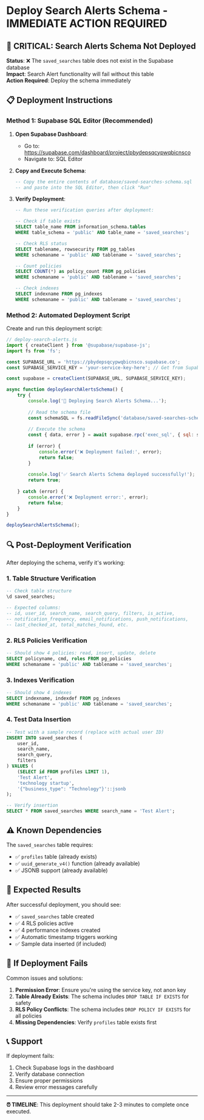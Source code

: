 # Deploy Search Alerts Schema - IMMEDIATE ACTION REQUIRED

## 🚨 **CRITICAL: Search Alerts Schema Not Deployed**

**Status**: ❌ The `saved_searches` table does not exist in the Supabase database  
**Impact**: Search Alert functionality will fail without this table  
**Action Required**: Deploy the schema immediately

## 📋 **Deployment Instructions**

### **Method 1: Supabase SQL Editor (Recommended)**

1. **Open Supabase Dashboard**:
   - Go to: https://supabase.com/dashboard/project/pbydepsqcypwqbicnsco
   - Navigate to: SQL Editor

2. **Copy and Execute Schema**:
   ```sql
   -- Copy the entire contents of database/saved-searches-schema.sql
   -- and paste into the SQL Editor, then click "Run"
   ```

3. **Verify Deployment**:
   ```sql
   -- Run these verification queries after deployment:
   
   -- Check if table exists
   SELECT table_name FROM information_schema.tables 
   WHERE table_schema = 'public' AND table_name = 'saved_searches';
   
   -- Check RLS status
   SELECT tablename, rowsecurity FROM pg_tables 
   WHERE schemaname = 'public' AND tablename = 'saved_searches';
   
   -- Count policies
   SELECT COUNT(*) as policy_count FROM pg_policies 
   WHERE schemaname = 'public' AND tablename = 'saved_searches';
   
   -- Check indexes
   SELECT indexname FROM pg_indexes 
   WHERE schemaname = 'public' AND tablename = 'saved_searches';
   ```

### **Method 2: Automated Deployment Script**

Create and run this deployment script:

```javascript
// deploy-search-alerts.js
import { createClient } from '@supabase/supabase-js';
import fs from 'fs';

const SUPABASE_URL = 'https://pbydepsqcypwqbicnsco.supabase.co';
const SUPABASE_SERVICE_KEY = 'your-service-key-here'; // Get from Supabase dashboard

const supabase = createClient(SUPABASE_URL, SUPABASE_SERVICE_KEY);

async function deploySearchAlertsSchema() {
    try {
        console.log('🚀 Deploying Search Alerts Schema...');
        
        // Read the schema file
        const schemaSQL = fs.readFileSync('database/saved-searches-schema.sql', 'utf8');
        
        // Execute the schema
        const { data, error } = await supabase.rpc('exec_sql', { sql: schemaSQL });
        
        if (error) {
            console.error('❌ Deployment failed:', error);
            return false;
        }
        
        console.log('✅ Search Alerts Schema deployed successfully!');
        return true;
        
    } catch (error) {
        console.error('❌ Deployment error:', error);
        return false;
    }
}

deploySearchAlertsSchema();
```

## 🔍 **Post-Deployment Verification**

After deploying the schema, verify it's working:

### **1. Table Structure Verification**
```sql
-- Check table structure
\d saved_searches;

-- Expected columns:
-- id, user_id, search_name, search_query, filters, is_active,
-- notification_frequency, email_notifications, push_notifications,
-- last_checked_at, total_matches_found, etc.
```

### **2. RLS Policies Verification**
```sql
-- Should show 4 policies: read, insert, update, delete
SELECT policyname, cmd, roles FROM pg_policies 
WHERE schemaname = 'public' AND tablename = 'saved_searches';
```

### **3. Indexes Verification**
```sql
-- Should show 4 indexes
SELECT indexname, indexdef FROM pg_indexes 
WHERE schemaname = 'public' AND tablename = 'saved_searches';
```

### **4. Test Data Insertion**
```sql
-- Test with a sample record (replace with actual user ID)
INSERT INTO saved_searches (
    user_id, 
    search_name, 
    search_query, 
    filters
) VALUES (
    (SELECT id FROM profiles LIMIT 1),
    'Test Alert',
    'technology startup',
    '{"business_type": "Technology"}'::jsonb
);

-- Verify insertion
SELECT * FROM saved_searches WHERE search_name = 'Test Alert';
```

## ⚠️ **Known Dependencies**

The `saved_searches` table requires:
- ✅ `profiles` table (already exists)
- ✅ `uuid_generate_v4()` function (already available)
- ✅ JSONB support (already available)

## 🎯 **Expected Results**

After successful deployment, you should see:
- ✅ `saved_searches` table created
- ✅ 4 RLS policies active
- ✅ 4 performance indexes created
- ✅ Automatic timestamp triggers working
- ✅ Sample data inserted (if included)

## 🚨 **If Deployment Fails**

Common issues and solutions:

1. **Permission Error**: Ensure you're using the service key, not anon key
2. **Table Already Exists**: The schema includes `DROP TABLE IF EXISTS` for safety
3. **RLS Policy Conflicts**: The schema includes `DROP POLICY IF EXISTS` for all policies
4. **Missing Dependencies**: Verify `profiles` table exists first

## 📞 **Support**

If deployment fails:
1. Check Supabase logs in the dashboard
2. Verify database connection
3. Ensure proper permissions
4. Review error messages carefully

---

**⏰ TIMELINE**: This deployment should take 2-3 minutes to complete once executed.

